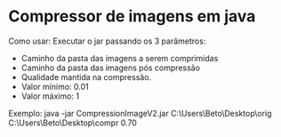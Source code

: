 # Compressor de imagens em java
Como usar:
Executar o jar passando os 3 parâmetros:
*	Caminho da pasta das imagens a serem comprimidas
*	Caminho da pasta das imagens pós compressão
*	Qualidade mantida na compressão.
* Valor mínimo: 0.01
* Valor máximo: 1

Exemplo: java -jar CompressionImageV2.jar C:\Users\Beto\Desktop\orig C:\Users\Beto\Desktop\compr 0.70

